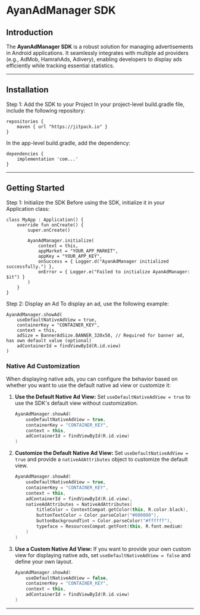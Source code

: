 # **AyanAdManager SDK**

## **Introduction**
The **AyanAdManager SDK** is a robust solution for managing advertisements in Android applications. It seamlessly integrates with multiple ad providers (e.g., AdMob, HamrahAds, Adivery), enabling developers to display ads efficiently while tracking essential statistics.

---

## **Installation**
Step 1: Add the SDK to your Project
In your project-level build.gradle file, include the following repository:

```
repositories {
    maven { url "https://jitpack.io" }
}
```
In the app-level build.gradle, add the dependency:

```
dependencies {
    implementation 'com...'
}
```

---

## **Getting Started**
Step 1: Initialize the SDK
Before using the SDK, initialize it in your Application class:

```
class MyApp : Application() {
    override fun onCreate() {
        super.onCreate()

        AyanAdManager.initialize(
            context = this,
            appMarket = "YOUR_APP_MARKET",
            appKey = "YOUR_APP_KEY",
            onSuccess = { Logger.d("AyanAdManager initialized successfully.") },
            onError = { Logger.e("Failed to initialize AyanAdManager: $it") }
        )
    }
}
```
Step 2: Display an Ad
To display an ad, use the following example:
```
AyanAdManager.showAd(
    useDefaultNativeAdView = true,
    containerKey = "CONTAINER_KEY",
    context = this,
    adSize = BannerAdSize.BANNER_320x50, // Required for banner ad, has own default value (optional)
    adContainerId = findViewById(R.id.view)
)
```

### **Native Ad Customization**
When displaying native ads, you can configure the behavior based on whether you want to use the default native ad view or customize it:

1. **Use the Default Native Ad View:**
   Set `useDefaultNativeAdView = true` to use the SDK's default view without customization.

   ```kotlin
   AyanAdManager.showAd(
       useDefaultNativeAdView = true,
       containerKey = "CONTAINER_KEY",
       context = this,
       adContainerId = findViewById(R.id.view)
   )
   ```

2. **Customize the Default Native Ad View:**
   Set `useDefaultNativeAdView = true` and provide a `nativeAdAttributes` object to customize the default view.

   ```kotlin
   AyanAdManager.showAd(
       useDefaultNativeAdView = true,
       containerKey = "CONTAINER_KEY",
       context = this,
       adContainerId = findViewById(R.id.view),
       nativeAdAttributes = NativeAdAttributes(
           titleColor = ContextCompat.getColor(this, R.color.black),
           buttonTextColor = Color.parseColor("#000000"),
           buttonBackgroundTint = Color.parseColor("#ffffff"),
           typeface = ResourcesCompat.getFont(this, R.font.medium)
       )
   )
   ```

3. **Use a Custom Native Ad View:**
   If you want to provide your own custom view for displaying native ads, set `useDefaultNativeAdView = false` and define your own layout.

   ```kotlin
   AyanAdManager.showAd(
       useDefaultNativeAdView = false,
       containerKey = "CONTAINER_KEY",
       context = this,
       adContainerId = findViewById(R.id.view)
   )
   ```

---

